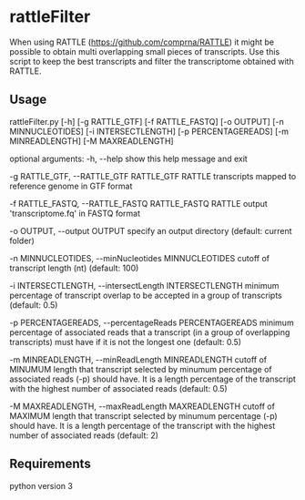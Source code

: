 # rattleFilter

When using RATTLE (https://github.com/comprna/RATTLE) it might be possible to obtain multi overlapping small pieces of transcripts.
Use this script to keep the best transcripts and filter the transcriptome obtained with RATTLE.




## Usage

rattleFilter.py [-h] [-g RATTLE_GTF] [-f RATTLE_FASTQ] [-o OUTPUT]
                     [-n MINNUCLEOTIDES] [-i INTERSECTLENGTH]
                     [-p PERCENTAGEREADS] [-m MINREADLENGTH]
                     [-M MAXREADLENGTH]

optional arguments:
  -h, --help            show this help message and exit

  -g RATTLE_GTF, --RATTLE_GTF RATTLE_GTF
                        RATTLE transcripts mapped to reference genome in GTF
                        format

  -f RATTLE_FASTQ, --RATTLE_FASTQ RATTLE_FASTQ
                        RATTLE output 'transcriptome.fq' in FASTQ format

  -o OUTPUT, --output OUTPUT
                        specify an output directory (default: current folder)

  -n MINNUCLEOTIDES, --minNucleotides MINNUCLEOTIDES
                        cutoff of transcript length (nt) (default: 100)

  -i INTERSECTLENGTH, --intersectLength INTERSECTLENGTH
                        minimum percentage of transcript overlap to be
                        accepted in a group of transcripts (default: 0.5)

  -p PERCENTAGEREADS, --percentageReads PERCENTAGEREADS
                        minimum percentage of associated reads that a
                        transcript (in a group of overlapping transcripts)
                        must have if it is not the longest one (default: 0.5)

  -m MINREADLENGTH, --minReadLength MINREADLENGTH
                        cutoff of MINUMUM length that transcript selected by
                        minumum percentage of associated reads (-p) should
                        have. It is a length percentage of the transcript with
                        the highest number of associated reads (default: 0.5)

  -M MAXREADLENGTH, --maxReadLength MAXREADLENGTH
                        cutoff of MAXIMUM length that transcript selected by
                        minumum percentage (-p) should have. It is a length
                        percentage of the transcript with the highest number
                        of associated reads (default: 2)
                        
                        
## Requirements
python version 3             
                    
